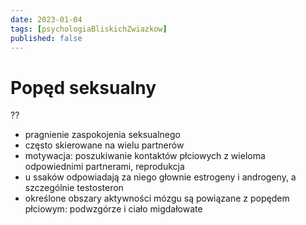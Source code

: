```yaml
---
date: 2023-01-04
tags: [psychologiaBliskichZwiazkow]
published: false
---
```

# Popęd seksualny
??
 - pragnienie zaspokojenia seksualnego
 - często skierowane na wielu partnerów
 - motywacja: poszukiwanie kontaktów płciowych z wieloma odpowiednimi partnerami, reprodukcja
 - u ssaków odpowiadają za niego głownie estrogeny i androgeny, a szczególnie testosteron
 - określone obszary aktywności mózgu są powiązane z popędem płciowym: podwzgórze i ciało migdałowate
